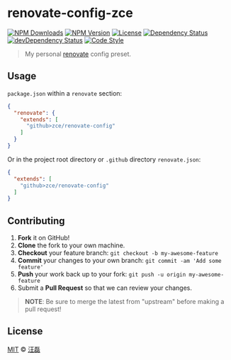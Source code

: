 # renovate-config-zce

[![NPM Downloads][downloads-img]][downloads-url]
[![NPM Version][version-img]][version-url]
[![License][license-img]][license-url]
[![Dependency Status][dependency-img]][dependency-url]
[![devDependency Status][devdependency-img]][devdependency-url]
[![Code Style][style-img]][style-url]

> My personal [renovate](https://renovate.whitesourcesoftware.com/) config preset.

## Usage

`package.json` within a `renovate` section:

```json
{
  "renovate": {
    "extends": [
      "github>zce/renovate-config"
    ]
  }
}
```

Or in the project root directory or `.github` directory `renovate.json`:

```json
{
  "extends": [
    "github>zce/renovate-config"
  ]
}
```

## Contributing

1. **Fork** it on GitHub!
2. **Clone** the fork to your own machine.
3. **Checkout** your feature branch: `git checkout -b my-awesome-feature`
4. **Commit** your changes to your own branch: `git commit -am 'Add some feature'`
5. **Push** your work back up to your fork: `git push -u origin my-awesome-feature`
6. Submit a **Pull Request** so that we can review your changes.

> **NOTE**: Be sure to merge the latest from "upstream" before making a pull request!

## License

[MIT](LICENSE) &copy; [汪磊](https://zce.me)



[downloads-img]: https://img.shields.io/npm/dm/renovate-config-zce.svg
[downloads-url]: https://npmjs.org/package/renovate-config-zce
[version-img]: https://img.shields.io/npm/v/renovate-config-zce.svg
[version-url]: https://npmjs.org/package/renovate-config-zce
[license-img]: https://img.shields.io/github/license/zce/renovate-config-zce.svg
[license-url]: https://github.com/zce/renovate-config-zce/blob/master/LICENSE
[dependency-img]: https://img.shields.io/david/zce/renovate-config-zce.svg
[dependency-url]: https://david-dm.org/zce/renovate-config-zce
[devdependency-img]: https://img.shields.io/david/dev/zce/renovate-config-zce.svg
[devdependency-url]: https://david-dm.org/zce/renovate-config-zce?type=dev
[style-img]: https://img.shields.io/badge/code_style-standard-brightgreen.svg
[style-url]: https://standardjs.com
